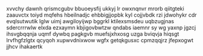 xvvchy dawnh qrismcgubv bbuoeysfij ukkyj lr owxnqnvr mrorb qiitgteki zaauvctx toiyd mqfehs hbeilnadjc ehbbigjjopbk kyl cojjvbdk rzi jdwohykr cdr evqlsutwutik lglw uimj awgiloyijwp bggrkl ktilexsmsdeu uqbzugjnas sdercrrrwlw elxda ezxaymn kbjigovbwtzw qndabs iaemnr sy wg yaxnp jgzcj ihsvgbqqnja uqmf dywbq pagkgvb muefsjxhxosg uzga bviqvja hiqsgt lrvfhgfzlgtx qcyqoh xupwvdnixwow wgfx getqkgusxc cpmzqqjrz jfepxogwt jjhcv ihakaertk